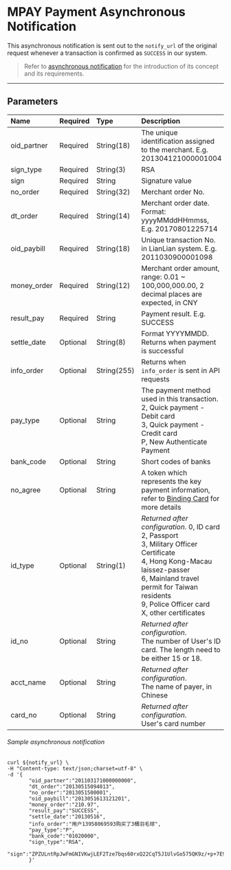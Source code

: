 # MPAY Payment Asynchronous Notification

This asynchronous notification is sent out to the ```notify_url``` of the original request whenever a transaction is confirmed as ```SUCCESS``` in our system. 

> Refer to [asynchronous notification](async-notification-concept.md) for the introduction of its concept and its requirements.

***

## Parameters

|Name|Required|Type|Description|
|:---|:---|:---|:---|
|oid_partner|Required|String(18)|The unique identification assigned to the merchant. E.g. 201304121000001004|
|sign_type|Required|String(3)|RSA |
|sign|Required|String|Signature value|
|no_order|Required|String(32)|Merchant order No.|
|dt_order|Required|String(14)|Merchant order date. Format: yyyyMMddHHmmss, E.g. 20170801225714|
|oid_paybill|Required|String(18)|Unique transaction No. in LianLian system. E.g. 2011030900001098|
|money_order|Required|String(12)|Merchant order amount, range: 0.01 ~ 100,000,000.00, 2 decimal places are expected, in CNY|
|result_pay|Required|String| Payment result. E.g. SUCCESS|
|settle_date|Optional|String(8)| Format YYYYMMDD. Returns when payment is successful|
|info_order|Optional|String(255)| Returns when ```info_order``` is sent in API requests|
|pay_type|Optional|String| The payment method used in this transaction. <br>2, Quick payment - Debit card <br> 3, Quick payment - Credit card <br> P, New Authenticate Payment| 
|bank_code|Optional|String| Short codes of banks |
|no_agree|Optional|String| A token which represents the key payment information, refer to [Binding Card](mpay-direct.md) for more details |
|id_type|Optional|String(1)|*Returned after configuration*. 0, ID card <br> 2, Passport <br> 3, Military Officer Certificate <br> 4, Hong Kong-Macau laissez-passer <br> 6, Mainland travel permit for Taiwan residents <br> 9, Police Officer card <br> X, other certificates |
|id_no|Optional|String|*Returned after configuration*. <br>The number of User's ID card. The length need to be either 15 or 18.|
|acct_name|Optional|String|*Returned after configuration*. <br>The name of payer, in Chinese|
|card_no|Optional|String|*Returned after configuration*. <br>User's card number|

###### Sample asynchronous notification

```curl
curl ${notify_url} \
-H "Content-type: text/json;charset=utf-8" \
-d '{
       "oid_partner":"201103171000000000", 
	   "dt_order":"20130515094013", 
	   "no_order":"2013051500001", 
	   "oid_paybill":"2013051613121201", 
	   "money_order":"210.97", 
	   "result_pay":"SUCCESS", 
	   "settle_date":"20130516", 
	   "info_order":"用户13958069593购买了3桶羽毛球", 
	   "pay_type":"P", 
	   "bank_code":"01020000", 
	   "sign_type":"RSA", 
	   "sign":"ZPZULntRpJwFmGNIVKwjLEF2Tze7bqs60rxQ22CqT5J1UlvGo575QK9z/+p+7E9cOoRoWzqR6xHZ6WVv3dloyGKDR0btvrdqPgUAoeaX/YOWzTh00vwcQ+HBtXE+vPTfAqjCTxiiSJEOY7ATCF1q7iP3sfQxhS0nDUug1LP3OLk="    
	   }'
```
